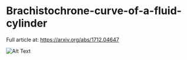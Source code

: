 # Brachistochrone-curve-of-a-fluid-cylinder
Full article at: https://arxiv.org/abs/1712.04647

![Alt Text]()
